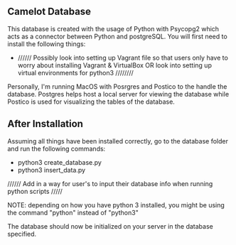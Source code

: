 ## Camelot Database
This database is created with the usage of Python with Psycopg2 which acts as a connector between Python and postgreSQL. You will first need to install the following things:

- ////// Possibly look into setting up Vagrant file so that users only have to worry about installing Vagrant & VirtualBox OR look into setting up virtual environments for python3 ////////

Personally, I'm running MacOS with Posrgres and Postico to the handle the database. Postgres helps host a local server for viewing the database while Postico is used for visualizing the tables of the database.

## After Installation
Assuming all things have been installed correctly, go to the database folder and run the following commands:
- python3 create_database.py
- python3 insert_data.py

////// Add in a way for user's to input their database info when running python scripts /////

NOTE: depending on how you have python 3 installed, you might be using the command "python" instead of "python3"

The database should now be initialized on your server in the database specified.
